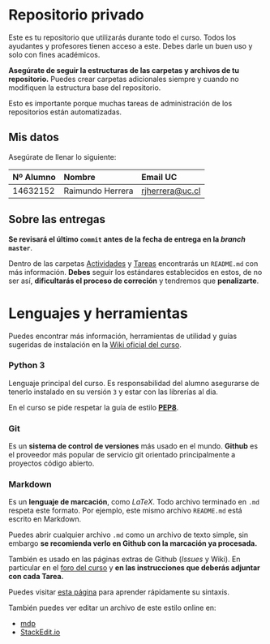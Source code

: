 # Repositorio privado

Este es tu repositorio que utilizarás durante todo el curso. Todos los ayudantes y profesores tienen acceso a este. Debes darle un buen uso y solo con fines académicos.

**Asegúrate de seguir la estructuras de las carpetas y archivos de tu repositorio.** Puedes crear carpetas adicionales siempre y cuando no modifiquen la estructura base del repositorio.

Esto es importante porque muchas tareas de administración de los repositorios están automatizadas.


## Mis datos

Asegúrate de llenar lo siguiente:

| Nº Alumno    | Nombre              | Email UC        |
|:-------------|:--------------------|:----------------|
| 14632152     | Raimundo Herrera    | rjherrera@uc.cl |


## Sobre las entregas

**Se revisará el último `commit` antes de la fecha de entrega en la *branch* `master`**.

Dentro de las carpetas [Actividades](Actividades) y [Tareas](Tareas) encontrarás un `README.md` con más información. **Debes** seguir los estándares establecidos en estos, de no ser así, **dificultarás el proceso de correción** y tendremos que **penalizarte**.


# Lenguajes y herramientas

Puedes encontrar más información, herramientas de utilidad y guías sugeridas de instalación en la [Wiki oficial del curso](https://github.com/IIC2233-2015-2/syllabus/wiki).

### Python 3

Lenguaje principal del curso. Es responsabilidad del alumno asegurarse de tenerlo instalado en su versión `3` y estar con las librerías al dia.

En el curso se pide respetar la guía de estilo **[PEP8](https://www.python.org/dev/peps/pep-0008/)**.

### Git

Es un **sistema de control de versiones** más usado en el mundo. **Github** es el proveedor más popular de servicio git orientado principalmente a proyectos código abierto.

### Markdown

Es un **lenguaje de marcación**, como *LaTeX*. Todo archivo terminado en `.md` respeta este formato. Por ejemplo, este mismo archivo `README.md` está escrito en Markdown.

Puedes abrir cualquier archivo `.md` como un archivo de texto simple, sin embargo **se recomienda verlo en Github con la marcación ya procesada.**

También es usado en las páginas extras de Github (*Issues* y Wiki). En particular en el [foro del curso](https://github.com/IIC2233-2015-2/syllabus/issues) y **en las instrucciones que deberás adjuntar con cada Tarea.**

Puedes visitar [esta página](https://github.com/adam-p/markdown-here/wiki/Markdown-Cheatsheet) para aprender rápidamente su sintaxis.

También puedes ver editar un archivo de este estilo online en:
* [mdp](http://mdp.tylingsoft.com/)
* [StackEdit.io](https://stackedit.io/editor)
